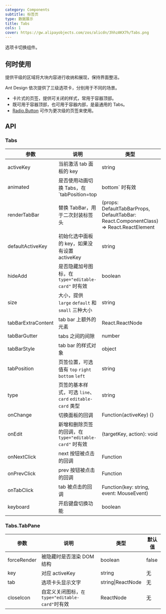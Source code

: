 ```yaml
---
category: Components
subtitle: 标签页
type: 数据展示
title: Tabs
cols: 1
cover: https://gw.alipayobjects.com/zos/alicdn/3hhzAKX7h/Tabs.png
---
```


选项卡切换组件。

## 何时使用

提供平级的区域将大块内容进行收纳和展现，保持界面整洁。

Ant Design 依次提供了三级选项卡，分别用于不同的场景。

- 卡片式的页签，提供可关闭的样式，常用于容器顶部。
- 既可用于容器顶部，也可用于容器内部，是最通用的 Tabs。
- [Radio.Button](/components/radio/#components-radio-demo-radiobutton) 可作为更次级的页签来使用。

## API

### Tabs

| 参数 | 说明 | 类型 | 默认值 |
| --- | --- | --- | --- |
| activeKey | 当前激活 tab 面板的 key | string | 无 |
| animated | 是否使用动画切换 Tabs，在 `tabPosition=top|bottom` 时有效 | boolean \| {inkBar:boolean, tabPane:boolean} | true, 当 type="card" 时为 false |
| renderTabBar | 替换 TabBar，用于二次封装标签头 | (props: DefaultTabBarProps, DefaultTabBar: React.ComponentClass) => React.ReactElement | 无 |
| defaultActiveKey | 初始化选中面板的 key，如果没有设置 activeKey | string | 第一个面板 |
| hideAdd | 是否隐藏加号图标，在 `type="editable-card"` 时有效 | boolean | false |
| size | 大小，提供 `large` `default` 和 `small` 三种大小 | string | 'default' |
| tabBarExtraContent | tab bar 上额外的元素 | React.ReactNode | 无 |
| tabBarGutter | tabs 之间的间隙 | number | 无 |
| tabBarStyle | tab bar 的样式对象 | object | - |
| tabPosition | 页签位置，可选值有 `top` `right` `bottom` `left` | string | 'top' |
| type | 页签的基本样式，可选 `line`、`card` `editable-card` 类型 | string | 'line' |
| onChange | 切换面板的回调 | Function(activeKey) {} | 无 |
| onEdit | 新增和删除页签的回调，在 `type="editable-card"` 时有效 | (targetKey, action): void | 无 |
| onNextClick | next 按钮被点击的回调 | Function | 无 |
| onPrevClick | prev 按钮被点击的回调 | Function | 无 |
| onTabClick | tab 被点击的回调 | Function(key: string, event: MouseEvent) | 无 |
| keyboard | 开启键盘切换功能 | boolean | true |

### Tabs.TabPane

| 参数        | 说明                                            | 类型              | 默认值 |
| ----------- | ----------------------------------------------- | ----------------- | ------ |
| forceRender | 被隐藏时是否渲染 DOM 结构                       | boolean           | false  |
| key         | 对应 activeKey                                  | string            | 无     |
| tab         | 选项卡头显示文字                                | string\|ReactNode | 无     |
| closeIcon   | 自定义关闭图标，`在 type="editable-card"`时有效 | ReactNode         | 无     |
